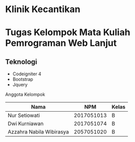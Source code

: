 # Klinik Kecantikan
# Tugas Kelompok Mata Kuliah Pemrograman Web Lanjut

## Teknologi

- Codeigniter 4
- Bootstrap
- Jquery

Anggota Kelompok

| Nama                      | NPM        | Kelas |
| ------------------------- | ---------- | ----- |
| Nur Setiowati             | 2017051013 | B     |
| Dwi Kurniawan             | 2017051074 | B     |
| Azzahra Nabila Wibirasya  | 2057051020 | B     |
